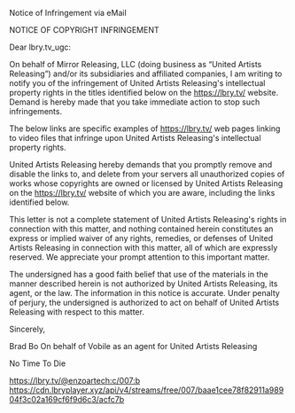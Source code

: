 Notice of Infringement via eMail

NOTICE OF COPYRIGHT INFRINGEMENT

Dear lbry.tv_ugc:

On behalf of Mirror Releasing, LLC (doing business as “United Artists Releasing”) and/or its subsidiaries and affiliated companies, I am writing to notify you of the infringement of United Artists Releasing's intellectual property rights in the titles identified below on the https://lbry.tv/ website. Demand is hereby made that you take immediate action to stop such infringements.

The below links are specific examples of https://lbry.tv/ web pages linking to video files that infringe upon United Artists Releasing's intellectual property rights.

United Artists Releasing hereby demands that you promptly remove and disable the links to, and delete from your servers all unauthorized copies of works whose copyrights are owned or licensed by United Artists Releasing on the https://lbry.tv/ website of which you are aware, including the links identified below.

This letter is not a complete statement of United Artists Releasing's rights in connection with this matter, and nothing contained herein constitutes an express or implied waiver of any rights, remedies, or defenses of United Artists Releasing in connection with this matter, all of which are expressly reserved. We appreciate your prompt attention to this important matter.

The undersigned has a good faith belief that use of the materials in the manner described herein is not authorized by United Artists Releasing, its agent, or the law. The information in this notice is accurate. Under penalty of perjury, the undersigned is authorized to act on behalf of United Artists Releasing with respect to this matter.


Sincerely,

Brad Bo
On behalf of Vobile as an agent for United Artists Releasing
<personal information redacted>

No Time To Die


https://lbry.tv/@enzoartech:c/007:b
https://cdn.lbryplayer.xyz/api/v4/streams/free/007/baae1cee78f82911a98904f3c02a169cf6f9d6c3/acfc7b

